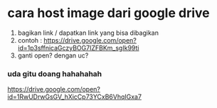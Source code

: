 # cara host image dari google drive

1. bagikan link / dapatkan link yang bisa dibagikan
2. contoh : https://drive.google.com/open?id=1p3sffnicaGczyBOG7IZFBKm_sgIk99ti
3. ganti open? dengan uc?


### uda gitu doang hahahahah

https://drive.google.com/open?id=1RwUDrwGsGV_hXicCp73YCxB6VhqIGxa7
